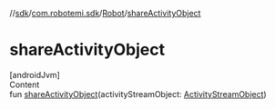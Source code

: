 //[sdk](../../../index.md)/[com.robotemi.sdk](../index.md)/[Robot](index.md)/[shareActivityObject](share-activity-object.md)



# shareActivityObject  
[androidJvm]  
Content  
fun [shareActivityObject](share-activity-object.md)(activityStreamObject: [ActivityStreamObject](../../com.robotemi.sdk.activitystream/-activity-stream-object/index.md))  



